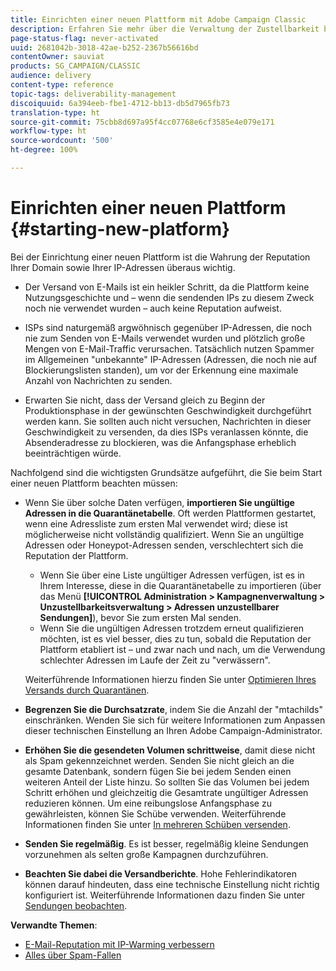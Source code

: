 ```yaml
---
title: Einrichten einer neuen Plattform mit Adobe Campaign Classic
description: Erfahren Sie mehr über die Verwaltung der Zustellbarkeit beim Einrichten einer neuen Plattform mit Adobe Campaign Classic.
page-status-flag: never-activated
uuid: 2681042b-3018-42ae-b252-2367b56616bd
contentOwner: sauviat
products: SG_CAMPAIGN/CLASSIC
audience: delivery
content-type: reference
topic-tags: deliverability-management
discoiquuid: 6a394eeb-fbe1-4712-bb13-db5d7965fb73
translation-type: ht
source-git-commit: 75cbb8d697a95f4cc07768e6cf3585e4e079e171
workflow-type: ht
source-wordcount: '500'
ht-degree: 100%

---
```



# Einrichten einer neuen Plattform {#starting-new-platform}

Bei der Einrichtung einer neuen Plattform ist die Wahrung der Reputation Ihrer Domain sowie Ihrer IP-Adressen überaus wichtig.

* Der Versand von E-Mails ist ein heikler Schritt, da die Plattform keine Nutzungsgeschichte und – wenn die sendenden IPs zu diesem Zweck noch nie verwendet wurden – auch keine Reputation aufweist.

* ISPs sind naturgemäß argwöhnisch gegenüber IP-Adressen, die noch nie zum Senden von E-Mails verwendet wurden und plötzlich große Mengen von E-Mail-Traffic verursachen. Tatsächlich nutzen Spammer im Allgemeinen &quot;unbekannte&quot; IP-Adressen (Adressen, die noch nie auf Blockierungslisten standen), um vor der Erkennung eine maximale Anzahl von Nachrichten zu senden.

* Erwarten Sie nicht, dass der Versand gleich zu Beginn der Produktionsphase in der gewünschten Geschwindigkeit durchgeführt werden kann. Sie sollten auch nicht versuchen, Nachrichten in dieser Geschwindigkeit zu versenden, da dies ISPs veranlassen könnte, die Absenderadresse zu blockieren, was die Anfangsphase erheblich beeinträchtigen würde.

Nachfolgend sind die wichtigsten Grundsätze aufgeführt, die Sie beim Start einer neuen Plattform beachten müssen:

* Wenn Sie über solche Daten verfügen, **importieren Sie ungültige Adressen in die Quarantänetabelle**.
Oft werden Plattformen gestartet, wenn eine Adressliste zum ersten Mal verwendet wird; diese ist möglicherweise nicht vollständig qualifiziert. Wenn Sie an ungültige Adressen oder Honeypot-Adressen senden, verschlechtert sich die Reputation der Plattform.

   * Wenn Sie über eine Liste ungültiger Adressen verfügen, ist es in Ihrem Interesse, diese in die Quarantänetabelle zu importieren (über das Menü **[!UICONTROL Administration > Kampagnenverwaltung > Unzustellbarkeitsverwaltung > Adressen unzustellbarer Sendungen]**), bevor Sie zum ersten Mal senden.
   * Wenn Sie die ungültigen Adressen trotzdem erneut qualifizieren möchten, ist es viel besser, dies zu tun, sobald die Reputation der Plattform etabliert ist – und zwar nach und nach, um die Verwendung schlechter Adressen im Laufe der Zeit zu &quot;verwässern&quot;.

   Weiterführende Informationen hierzu finden Sie unter [Optimieren Ihres Versands durch Quarantänen](../../delivery/using/understanding-quarantine-management.md#optimizing-your-delivery-through-quarantines).
* **Begrenzen Sie die Durchsatzrate**, indem Sie die Anzahl der &quot;mtachilds&quot; einschränken. Wenden Sie sich für weitere Informationen zum Anpassen dieser technischen Einstellung an Ihren Adobe Campaign-Administrator.
* **Erhöhen Sie die gesendeten Volumen schrittweise**, damit diese nicht als Spam gekennzeichnet werden. Senden Sie nicht gleich an die gesamte Datenbank, sondern fügen Sie bei jedem Senden einen weiteren Anteil der Liste hinzu. So sollten Sie das Volumen bei jedem Schritt erhöhen und gleichzeitig die Gesamtrate ungültiger Adressen reduzieren können. Um eine reibungslose Anfangsphase zu gewährleisten, können Sie Schübe verwenden. Weiterführende Informationen finden Sie unter [In mehreren Schüben versenden](../../delivery/using/steps-sending-the-delivery.md#sending-using-multiple-waves).
* **Senden Sie regelmäßig**. Es ist besser, regelmäßig kleine Sendungen vorzunehmen als selten große Kampagnen durchzuführen.
* **Beachten Sie dabei die Versandberichte**. Hohe Fehlerindikatoren können darauf hindeuten, dass eine technische Einstellung nicht richtig konfiguriert ist. Weiterführende Informationen dazu finden Sie unter [Sendungen beobachten](../../delivery/using/monitoring-a-delivery.md).

**Verwandte Themen**:
* [E-Mail-Reputation mit IP-Warming verbessern](https://helpx.adobe.com/campaign/kb/increase-email-rep-ip-warming.html)
* [Alles über Spam-Fallen](https://helpx.adobe.com/campaign/kb/spam-traps.html)